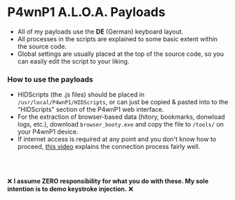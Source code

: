 # P4wnP1 A.L.O.A. Payloads

+ All of my payloads use the **DE** (German) keyboard layout.
+ All processes in the scripts are explained to some basic extent within the source code.
+ Global settings are usually placed at the top of the source code, so you can easily edit the script to your liking.

### How to use the payloads

+ HIDScripts (the .js files) should be placed in `/usr/local/P4wnP1/HIDScripts`, or can just be copied & pasted into to the "HIDScripts" section of the P4wnP1 web interface.
+ For the extraction of browser-based data (hitory, bookmarks, donwload logs, etc.), download `browser_booty.exe` and copy the file to `/tools/` on your P4wnP1 device.
+ If internet access is required at any point and you don't know how to proceed, [this video](https://youtu.be/QEWaIoal5qU) explains the connection process fairly well.

<br></br>

:x: **I assume ZERO responsibility for what you do with these. My sole intention is to demo keystroke injection.** :x:
